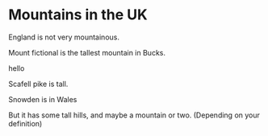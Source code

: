 Mountains in the UK
===================

England is not very mountainous.

Mount fictional is the tallest mountain in Bucks.

hello

Scafell pike is tall.

Snowden is in Wales

But it has some tall hills,
and maybe a mountain or two.
(Depending on your definition)
